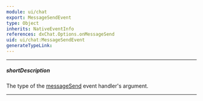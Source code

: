 ```yaml
---
module: ui/chat
export: MessageSendEvent
type: Object
inherits: NativeEventInfo
references: dxChat.Options.onMessageSend
uid: ui/chat:MessageSendEvent
generateTypeLink: 
---
```

---
##### shortDescription
The type of the [messageSend]({basewidgetpath}/Events/#messageSend) event handler's argument.

---
<!-- Description goes here -->